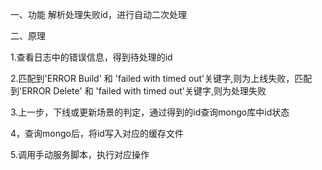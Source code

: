 一、功能
解析处理失败id，进行自动二次处理

二、原理

1.查看日志中的错误信息，得到待处理的id

2.匹配到'ERROR Build' 和 'failed with timed out'关键字,则为上线失败，匹配到'ERROR Delete' 和 'failed with timed out'关键字,则为处理失败

3.上一步，下线或更新场景的判定，通过得到的id查询mongo库中id状态

4，查询mongo后，将id写入对应的缓存文件

5.调用手动服务脚本，执行对应操作
